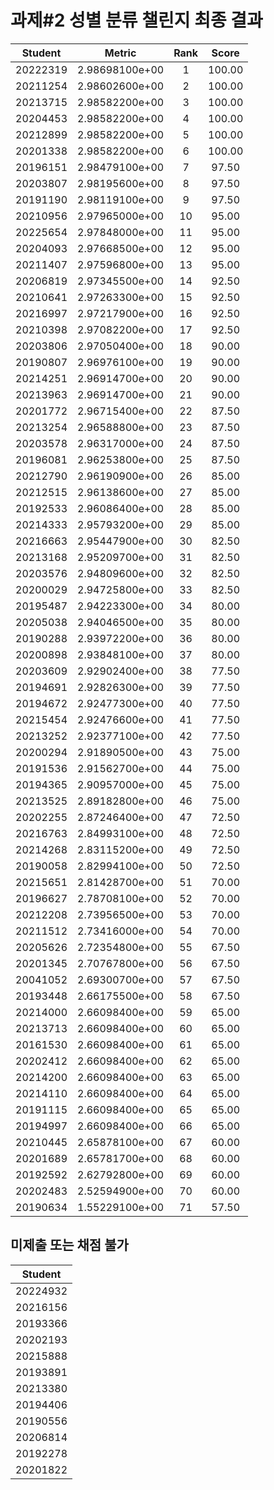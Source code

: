 # 과제#2 성별 분류 챌린지 최종 결과
| Student | Metric | Rank | Score |
|:---:|:---:|:---:|:---:|
| 20222319 | 2.98698100e+00 | 1 | 100.00 |
| 20211254 | 2.98602600e+00 | 2 | 100.00 |
| 20213715 | 2.98582200e+00 | 3 | 100.00 |
| 20204453 | 2.98582200e+00 | 4 | 100.00 |
| 20212899 | 2.98582200e+00 | 5 | 100.00 |
| 20201338 | 2.98582200e+00 | 6 | 100.00 |
| 20196151 | 2.98479100e+00 | 7 | 97.50 |
| 20203807 | 2.98195600e+00 | 8 | 97.50 |
| 20191190 | 2.98119100e+00 | 9 | 97.50 |
| 20210956 | 2.97965000e+00 | 10 | 95.00 |
| 20225654 | 2.97848000e+00 | 11 | 95.00 |
| 20204093 | 2.97668500e+00 | 12 | 95.00 |
| 20211407 | 2.97596800e+00 | 13 | 95.00 |
| 20206819 | 2.97345500e+00 | 14 | 92.50 |
| 20210641 | 2.97263300e+00 | 15 | 92.50 |
| 20216997 | 2.97217900e+00 | 16 | 92.50 |
| 20210398 | 2.97082200e+00 | 17 | 92.50 |
| 20203806 | 2.97050400e+00 | 18 | 90.00 |
| 20190807 | 2.96976100e+00 | 19 | 90.00 |
| 20214251 | 2.96914700e+00 | 20 | 90.00 |
| 20213963 | 2.96914700e+00 | 21 | 90.00 |
| 20201772 | 2.96715400e+00 | 22 | 87.50 |
| 20213254 | 2.96588800e+00 | 23 | 87.50 |
| 20203578 | 2.96317000e+00 | 24 | 87.50 |
| 20196081 | 2.96253800e+00 | 25 | 87.50 |
| 20212790 | 2.96190900e+00 | 26 | 85.00 |
| 20212515 | 2.96138600e+00 | 27 | 85.00 |
| 20192533 | 2.96086400e+00 | 28 | 85.00 |
| 20214333 | 2.95793200e+00 | 29 | 85.00 |
| 20216663 | 2.95447900e+00 | 30 | 82.50 |
| 20213168 | 2.95209700e+00 | 31 | 82.50 |
| 20203576 | 2.94809600e+00 | 32 | 82.50 |
| 20200029 | 2.94725800e+00 | 33 | 82.50 |
| 20195487 | 2.94223300e+00 | 34 | 80.00 |
| 20205038 | 2.94046500e+00 | 35 | 80.00 |
| 20190288 | 2.93972200e+00 | 36 | 80.00 |
| 20200898 | 2.93848100e+00 | 37 | 80.00 |
| 20203609 | 2.92902400e+00 | 38 | 77.50 |
| 20194691 | 2.92826300e+00 | 39 | 77.50 |
| 20194672 | 2.92477300e+00 | 40 | 77.50 |
| 20215454 | 2.92476600e+00 | 41 | 77.50 |
| 20213252 | 2.92377100e+00 | 42 | 77.50 |
| 20200294 | 2.91890500e+00 | 43 | 75.00 |
| 20191536 | 2.91562700e+00 | 44 | 75.00 |
| 20194365 | 2.90957000e+00 | 45 | 75.00 |
| 20213525 | 2.89182800e+00 | 46 | 75.00 |
| 20202255 | 2.87246400e+00 | 47 | 72.50 |
| 20216763 | 2.84993100e+00 | 48 | 72.50 |
| 20214268 | 2.83115200e+00 | 49 | 72.50 |
| 20190058 | 2.82994100e+00 | 50 | 72.50 |
| 20215651 | 2.81428700e+00 | 51 | 70.00 |
| 20196627 | 2.78708100e+00 | 52 | 70.00 |
| 20212208 | 2.73956500e+00 | 53 | 70.00 |
| 20211512 | 2.73416000e+00 | 54 | 70.00 |
| 20205626 | 2.72354800e+00 | 55 | 67.50 |
| 20201345 | 2.70767800e+00 | 56 | 67.50 |
| 20041052 | 2.69300700e+00 | 57 | 67.50 |
| 20193448 | 2.66175500e+00 | 58 | 67.50 |
| 20214000 | 2.66098400e+00 | 59 | 65.00 |
| 20213713 | 2.66098400e+00 | 60 | 65.00 |
| 20161530 | 2.66098400e+00 | 61 | 65.00 |
| 20202412 | 2.66098400e+00 | 62 | 65.00 |
| 20214200 | 2.66098400e+00 | 63 | 65.00 |
| 20214110 | 2.66098400e+00 | 64 | 65.00 |
| 20191115 | 2.66098400e+00 | 65 | 65.00 |
| 20194997 | 2.66098400e+00 | 66 | 65.00 |
| 20210445 | 2.65878100e+00 | 67 | 60.00 |
| 20201689 | 2.65781700e+00 | 68 | 60.00 |
| 20192592 | 2.62792800e+00 | 69 | 60.00 |
| 20202483 | 2.52594900e+00 | 70 | 60.00 |
| 20190634 | 1.55229100e+00 | 71 | 57.50 |


## 미제출 또는 채점 불가
|Student|
|:------:|
|20224932|
|20216156|
|20193366|
|20202193|
|20215888|
|20193891|
|20213380|
|20194406|
|20190556|
|20206814|
|20192278|
|20201822|
